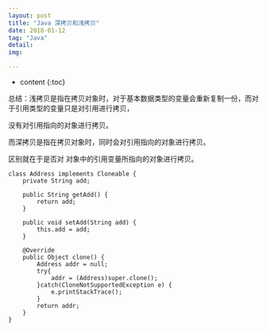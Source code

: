 ```yaml
---
layout: post
title: "Java 深拷贝和浅拷贝"
date: 2018-01-12
tag: "Java"
detail: 
img: 

---
```


* content
{:toc}


总结：浅拷贝是指在拷贝对象时，对于基本数据类型的变量会重新复制一份，而对于引用类型的变量只是对引用进行拷贝，

没有对引用指向的对象进行拷贝。

而深拷贝是指在拷贝对象时，同时会对引用指向的对象进行拷贝。

区别就在于是否对  对象中的引用变量所指向的对象进行拷贝。

```
class Address implements Cloneable {
	private String add;

	public String getAdd() {
		return add;
	}

	public void setAdd(String add) {
		this.add = add;
	}
	
	@Override
	public Object clone() {
		Address addr = null;
		try{
			addr = (Address)super.clone();
		}catch(CloneNotSupportedException e) {
			e.printStackTrace();
		}
		return addr;
	}
}

```







